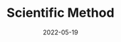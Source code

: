---
title: Scientific Method
slug: scientific-method
subheader: 'written by Jenny Connell Davis

  directed by Tyler Pleasant

  Spring 2022'
description: 'Amy, a soon-to-graduate biology PhD student, is almost ready to submit her cancer research work. Meanwhile at a conference, her mentor finds out that a heavily overlapping work was recently published, rendering Amy’s hard work no longer usable. She is now forced to start over on a new project and seek outside funding. Getting scooped isn’t a rare occurrence in science, but what happened to Amy might be more than a simple coincidence.'
tickets_link: 'https://tickets.uchicago.edu/Online/default.asp?doWork%3A%3AWScontent%3A%3AloadArticle=Load&BOparam%3A%3AWScontent%3A%3AloadArticle%3A%3Aarticle_id=702C3542-DBEC-40AB-885B-22DAA8A32136'
roles:
  Cast:
  - name: Tess Ortego
    role: Amy
  - name: Stevie Xie
    role: Danny
  - name: Zander Galluppi
    role: Julian
    bio: "is a fifth-year PhD candidate in the Committee on Immunology.  He has performed in over 15 UT/TAPS productions and is in his fourth term on UT Committee. Some of his favorite UT credits include *Love's Labour's Lost* (Holofernes), *Animals Out of Paper* (Andy), and *Peter and the Starcatcher* (Smee).  Zander also performs regionally in Chicago, where his credits include work with CenterStage in Lake Forest, the Beverly Arts Center, This Moment Productions, and Underscore Theatre Company as part of the Chicago Musical Theatre Festival.  You can catch him appearing next as Lysander in CenterStage in Lake Forest's outdoor touring production of *A Midsummer Night's Dream* late this summer!  "
  - name: Emma Linderman
    role: Makayla
  - name: Lara Braverman
    role: Marie
  Production Staff:
  - name: Tyler Pleasant
    role: Director
    bio: "is a second-year Chemistry PhD student. Last quarter, which was his first quarter with UT, he was the Production Manager for workshops. This is his second time directing a full-length show and he is very excited the amazing work of the whole team with you! Other than living in the rehearsal room for the last 7 weeks, Tyler also enjoys board games, D&D, video games, and anime."
  - name: Lena Maghraoui
    role: Production Manager
  - name: Henry Kerrey
    role: Stage Manager
  - name: Faustina Yick
    role: Dramaturg
  - name: Kosuke Takaira
    role: Scenic Designer
  - name: Abby Kanes
    role: Props Designer
    bio: "is a first-year TAPS and Business Economics major. In UT, she performed in the *The Heirs* Workshop (Aveline) in Fall 2021 and this quarter played in the pit orchestra for *The Trail to Oregon*. At her performing arts summer camp, she was a CIT in the props department designing, creating, and finding props for numerous shows. She is also a member of UT Committee."
  - name: Chloe Mesa
    role: Costume Designer
  - name: Maya Carlos Doyle
    role: Lighting Designer
  - name: Crystina Windham
    role: Sound Designer
  - name: Gigi Hancock
    role: Projections Designer
  - name: Danielle Yablonovskiy
    role: Assistant Production Manager
  - name: Polly Ren
    role: Assistant Production Manager
    bio: "is a first-year Economics major. This is her first time being involved in a theatre production. Outside of theatre, Polly enjoys rowing, surfing the internet, and playing Minesweeper."
  - name: Nico Brown
    role: Assistant Stage Manager
  - name: Felix Chen
    role: Assistant Stage Manager
    bio: "is a second-year student planning to major in Linguistics and Sociology. This is his first time with UT in any capacity, but previously in grade school, among other things, he has served as actor and props coordinator. Outside of theater, Felix rides the bicycle, does copyediting at The Chicago Maroon, and is currently a student building manager at Reynolds and Ida Noyes."
  - name: Yangge Xu
    role: Assistant Stage Manager
  - name: Belle Nahoom
    role: Assistant Costume Designer
  - name: Amelia Simonoff
    role: Assistant Lighting Designer
    bio: "is a fourth-year Neuroscience and Music double major, as well as pre-med. She has previously done camera work for *86th Annual*, and was the lighting designer on *Fields of Asphodel*, *Ah Wing and the Automaton Eagle*, and *The Trail to Oregon*. She hopes you likes microscopes!"
  - name: Aurélie Roubinowitz
    role: Assistant Lighting Designer
  - name: Abby Beckler
    role: Assistant Proj./Sound Designer
  - name: Sana Fessuh
    role: Assistant Proj./Sound Designer
  - name: Ariana Baginski
    role: UT Committee Liaison
  - name: Abby Starr
    role: Tech Staff Liaison
layout: show-info
quarter: spring
year: 2022
season: 2021-2022 Shows
date: 2022-05-19

---